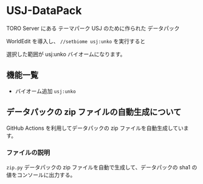 # USJ-DataPack

TORO Server にある テーマパーク USJ のために作られた データパック

WorldEdit を導入し、 `//setbiome usj:unko` を実行すると

選択した範囲が usj:unko バイオームになります。

## 機能一覧

- バイオーム追加 `usj:unko`

## データパックの zip ファイルの自動生成について

GitHub Actions を利用してデータパックの zip ファイルを自動生成しています。

### ファイルの説明

`zip.py` データパックの zip ファイルを自動で生成して、データパックの sha1 の値をコンソールに出力する。
